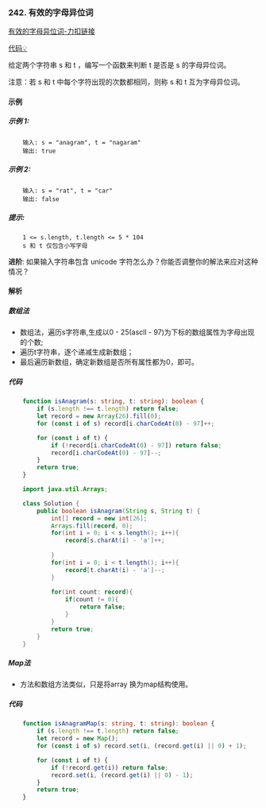 ### 242. 有效的字母异位词

[有效的字母异位词-力扣链接](https://leetcode.cn/problems/valid-anagram/)

[代码&#x1F4A1;](./01.有效的字母异位词.md)

给定两个字符串 s 和 t ，编写一个函数来判断 t 是否是 s 的字母异位词。

注意：若 s 和 t 中每个字符出现的次数都相同，则称 s 和 t 互为字母异位词。
#### 示例
##### 示例 1:
```shell
    输入: s = "anagram", t = "nagaram"
    输出: true
```

##### 示例 2:
```shell
    输入: s = "rat", t = "car"
    输出: false
```

##### 提示:
```shell
    1 <= s.length, t.length <= 5 * 104
    s 和 t 仅包含小写字母
```

**进阶**: 如果输入字符串包含 unicode 字符怎么办？你能否调整你的解法来应对这种情况？

#### 解析
##### 数组法

- 数组法，遍历s字符串,生成以0 - 25(ascll - 97)为下标的数组属性为字母出现的个数;
- 遍历t字符串，逐个递减生成新数组；
- 最后遍历新数组，确定新数组是否所有属性都为0，即可。

##### 代码

```typescript
    function isAnagram(s: string, t: string): boolean {
        if (s.length !== t.length) return false;
        let record = new Array(26).fill(0);
        for (const i of s) record[i.charCodeAt(0) - 97]++;

        for (const i of t) {
            if (!record[i.charCodeAt(0) - 97]) return false;
            record[i.charCodeAt(0) - 97]--;
        }
        return true;
    }

```

```java
    import java.util.Arrays;

    class Solution {
        public boolean isAnagram(String s, String t) {
            int[] record = new int[26];
            Arrays.fill(record, 0);
            for(int i = 0; i < s.length(); i++){
                record[s.charAt(i) - 'a']++;
                
            }
            for(int i = 0; i < t.length(); i++){
                record[t.charAt(i) - 'a']--;
            }
            
            for(int count: record){
                if(count != 0){
                    return false;
                }
            }
            return true;
        }
    }
```
##### Map法

- 方法和数组方法类似，只是将array 换为map结构使用。

##### 代码
```typescript
    function isAnagramMap(s: string, t: string): boolean {
        if (s.length !== t.length) return false;
        let record = new Map();
        for (const i of s) record.set(i, (record.get(i) || 0) + 1);

        for (const i of t) {
            if (!record.get(i)) return false;
            record.set(i, (record.get(i) || 0) - 1);
        }
        return true;
    }
```